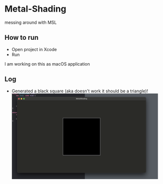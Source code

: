 # Metal-Shading
messing around with MSL

## How to run
- Open project in Xcode
- Run

I am working on this as macOS application

## Log 
- Generated a black square (aka doesn't work it should be a triangle)!
![Simple black square](assets/first_iteration.png)

